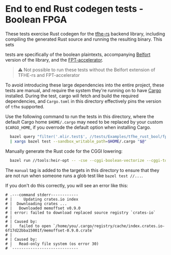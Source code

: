 # End to end Rust codegen tests - Boolean FPGA

These tests exercise Rust codegen for the
[tfhe-rs](https://github.com/zama-ai/tfhe-rs) backend library, including
compiling the generated Rust source and running the resulting binary. This sets

tests are specifically of the boolean plaintexts, accompanying
[Belfort](https://belfort.eu/) version of the library, and the
[FPT-accelerator](https://eprint.iacr.org/2022/1635).

> :warning: Not possible to run these tests without the Belfort extension of
> TFHE-rs and FPT-accelerator

To avoid introducing these large dependencies into the entire project, these
tests are manual, and require the system they're running on to have
[Cargo](https://doc.rust-lang.org/cargo/index.html) installed. During the test,
cargo will fetch and build the required dependencies, and `Cargo.toml` in this
directory effectively pins the version of `tfhe` supported.

Use the following command to run the tests in this directory, where the default
Cargo home `$HOME/.cargo` may need to be replaced by your custom `$CARGO_HOME`,
if you overrode the default option when installing Cargo.

```bash
  bazel query "filter('.mlir.test$', //tests/Examples/tfhe_rust_bool/fpga/...)" \
  | xargs bazel test --sandbox_writable_path=$HOME/.cargo "$@"
```

Manually generate the Rust code for the CGGI lowering:

```bash
  bazel run //tools:heir-opt -- -cse --cggi-boolean-vectorize --cggi-to-tfhe-rust-bool -cse $(pwd)/tests/cggi_to_tfhe_rust_bool/add_bool.mlir | bazel run //tools:heir-translate -- --emit-tfhe-rust-bool-packed
```

The `manual` tag is added to the targets in this directory to ensure that they
are not run when someone runs a glob test like `bazel test //...`.

If you don't do this correctly, you will see an error like this:

```
# .---command stderr------------
# |     Updating crates.io index
# |  Downloading crates ...
# |   Downloaded memoffset v0.9.0
# | error: failed to download replaced source registry `crates-io`
# |
# | Caused by:
# |   failed to open `/home/you/.cargo/registry/cache/index.crates.io-6f17d22bba15001f/memoffset-0.9.0.crate`
# |
# | Caused by:
# |   Read-only file system (os error 30)
# `-----------------------------
```
